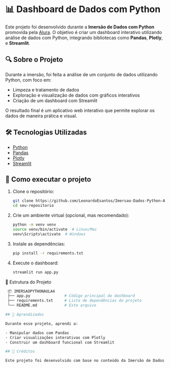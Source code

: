 # 📊 Dashboard de Dados com Python

Este projeto foi desenvolvido durante a **Imersão de Dados com Python** promovida pela [Alura](https://www.alura.com.br/). O objetivo é criar um dashboard interativo utilizando análise de dados com Python, integrando bibliotecas como **Pandas**, **Plotly**, e **Streamlit**.

## 🔍 Sobre o Projeto

Durante a imersão, foi feita a análise de um conjunto de dados utilizando Python, com foco em:

- Limpeza e tratamento de dados
- Exploração e visualização de dados com gráficos interativos
- Criação de um dashboard com Streamlit

O resultado final é um aplicativo web interativo que permite explorar os dados de maneira prática e visual.

## 🛠️ Tecnologias Utilizadas

- [Python](https://www.python.org/)
- [Pandas](https://pandas.pydata.org/)
- [Plotly](https://plotly.com/python/)
- [Streamlit](https://streamlit.io/)

## 🚀 Como executar o projeto

1. Clone o repositório:
   ```bash
   git clone https://github.com/LeonardoEsantos/Imersao-Dados-Python-Alura.git
   cd seu-repositorio

2. Crie um ambiente virtual (opcional, mas recomendado):
   ```bash
   python -m venv venv
   source venv/bin/activate  # Linux/Mac
   venv\Scripts\activate  # Windows

3. Instale as dependências:
   ```bash
   pip install -r requirements.txt

4. Execute o dashboard:
   ```bash
   streamlit run app.py

📁 Estrutura do Projeto
   ```bash
    📦 IMERSAOPYTHONAULA4
    ├── app.py               # Código principal do dashboard
    ├── requirements.txt     # Lista de dependências do projeto
    └── README.md            # Este arquivo

## 🧠 Aprendizados

Durante esse projeto, aprendi a:

- Manipular dados com Pandas
- Criar visualizações interativas com Plotly
- Construir um dashboard funcional com Streamlit

## 📌 Créditos

Este projeto foi desenvolvido com base no conteúdo da Imersão de Dados com Python da Alura.